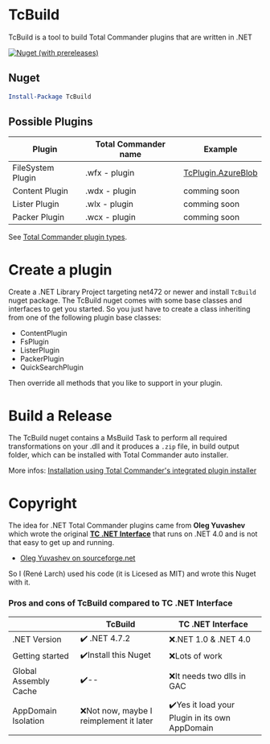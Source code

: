 
# TcBuild

TcBuild is a tool to build Total Commander plugins that are written in .NET

[![Nuget (with prereleases)](https://img.shields.io/nuget/vpre/TcBuild.ficnar.svg?style=flat)](https://www.nuget.org/packages/TcBuild.ficnar/)


## Nuget

```powershell
Install-Package TcBuild
```

## Possible Plugins

|  Plugin           |  Total Commander name  | Example                                                             |
|-------------------|------------------------|---------------------------------------------------------------------|
| FileSystem Plugin |    .wfx - plugin       | [TcPlugin.AzureBlob](https://github.com/r-Larch/TcPlugin.AzureBlob) |
| Content Plugin    |    .wdx - plugin       | comming soon                                                        |
| Lister Plugin     |    .wlx - plugin       | comming soon                                                        |
| Packer Plugin     |    .wcx - plugin       | comming soon                                                        |

See [Total Commander plugin types](https://www.ghisler.ch/wiki/index.php/Plugin#Plugin_types).


# Create a plugin

Create a .NET Library Project targeting net472 or newer and install `TcBuild` nuget package.
The TcBuild nuget comes with some base classes and interfaces to get you started.
So you just have to create a class inheriting from 
one of the following plugin base classes:

* ContentPlugin
* FsPlugin
* ListerPlugin
* PackerPlugin
* QuickSearchPlugin

Then override all methods that you like to support in your plugin.


# Build a Release

The TcBuild nuget contains a MsBuild Task to perform all required transformations on your .dll
and it produces a `.zip` file, in build output folder, which can be installed with Total Commander auto installer.

More infos: [Installation using Total Commander's integrated plugin installer](https://www.ghisler.ch/wiki/index.php/Plugin#Installation_using_Total_Commander.27s_integrated_plugin_installer)


# Copyright

The idea for .NET Total Commander plugins came from **Oleg Yuvashev** 
which wrote the original **[TC .NET Interface](https://totalcmd.net/plugring/TCdotNetInterface.html)**
that runs on .NET 4.0 and is not that easy to get up and running.
 * [Oleg Yuvashev on sourceforge.net](https://sourceforge.net/p/tcdotnetinterface/code/HEAD/tree/trunk/)

So I (René Larch) used his code (it is Licesed as MIT) and wrote this Nuget with it.

### Pros and cons of TcBuild compared to TC .NET Interface

|						| TcBuild								| TC .NET Interface								|
|-----------------------|---------------------------------------|-----------------------------------------------|
| .NET Version			| ✔️ .NET 4.7.2							| ❌.NET 1.0 & .NET 4.0							|
| Getting started		| ✔️Install this Nuget					| ❌Lots of work									|
| Global Assembly Cache | ✔️--									| ❌It needs two dlls in GAC						|
| AppDomain Isolation   | ❌Not now, maybe I reimplement it later | ✔️Yes it load your Plugin in its own AppDomain	|


